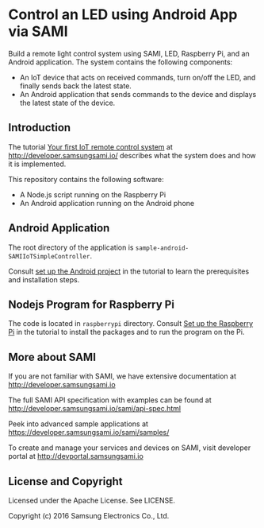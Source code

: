 # Control an LED using Android App via SAMI

Build a remote light control system using SAMI, LED, Raspberry Pi, and an Android application. The system contains the following components:

 - An IoT device that acts on received commands, turn on/off the LED, and finally sends back the latest state.
 - An Android application that sends commands to the device and displays the latest state of the device.

Introduction
-------------

The tutorial [Your first IoT remote control system](https://developer.samsungsami.io/sami/tutorials/an-iot-remote-control.html) at http://developer.samsungsami.io/ describes what the system does and how it is implemented.

This repository contains the following software:

 - A Node.js script running on the Raspberry Pi
 - An Android application running on the Android phone

Android Application
-------------

The root directory of the application is `sample-android-SAMIIoTSimpleController`.

Consult [set up the Android project](https://developer.samsungsami.io/sami/tutorials/an-iot-remote-control.html#set-up-the-android-project) in the tutorial to learn the prerequisites and installation steps.

Nodejs Program for Raspberry Pi
-------------

The code is located in `raspberrypi` directory. Consult [Set up the Raspberry Pi](https://developer.samsungsami.io/sami/tutorials/an-iot-remote-control.html#set-up-the-software) in the tutorial to install the packages and to run the program on the Pi.

More about SAMI
---------------

If you are not familiar with SAMI, we have extensive documentation at http://developer.samsungsami.io

The full SAMI API specification with examples can be found at http://developer.samsungsami.io/sami/api-spec.html

Peek into advanced sample applications at https://developer.samsungsami.io/sami/samples/

To create and manage your services and devices on SAMI, visit developer portal at http://devportal.samsungsami.io

License and Copyright
---------------------

Licensed under the Apache License. See LICENSE.

Copyright (c) 2016 Samsung Electronics Co., Ltd.
